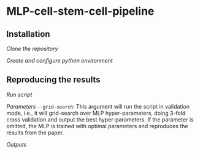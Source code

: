 # MLP-cell-stem-cell-pipeline

## Installation 

*Clone the repository*

*Create and configure python environment*

## Reproducing the results

*Run script*

*Parameters*
`--grid-search`: This argument will run the script in validation mode, i.e., it will grid-search over MLP hyper-parameters, doing 3-fold cross validation and output the best hyper-parameters. If the parameter is omitted, the MLP is trained with optimal parameters and reproduces the results from the paper.

*Outputs*
